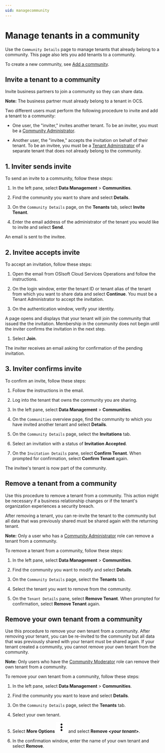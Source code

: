 ```yaml
---
uid: managecommunity
---
```


# Manage tenants in a community

Use the `Community Details` page to manage tenants that already belong to a community. This page also lets you add tenants to a community.

To create a new community, see [Add a community](xref:add-community).

## Invite a tenant to a community

Invite business partners to join a community so they can share data. 

**Note:** The business partner must already belong to a tenant in OCS.

Two different users must perform the following procedure to invite and add a tenant to a community:

- One user, the "inviter," invites another tenant. To be an inviter, you must be a [Community Administrator](xref:communityroles#community-administrator).

- Another user, the "invitee," accepts the invitation on behalf of their tenant. To be an invitee, you must be a [Tenant Administrator](xref:communityroles#tenant-administrator) of a separate tenant that does not already belong to the community.

## 1. Inviter sends invite

To send an invite to a community, follow these steps:

1. In the left pane, select **Data Management** > **Communities**.

1. Find the community you want to share and select **Details**.

1. On the `Community Details` page, on the **Tenants** tab, select **Invite Tenant**.

1. Enter the email address of the administrator of the tenant you would like to invite and select **Send**.

  An email is sent to the invitee.

## 2. Invitee accepts invite

To accept an invitation, follow these steps:

1. Open the email from OSIsoft Cloud Services Operations and follow the instructions.

1. On the login window, enter the tenant ID or tenant alias of the tenant from which you want to share data and select **Continue**. You must be a Tenant Administrator to accept the invitation.

1. On the authentication window, verify your identity.

  A page opens and displays that your tenant will join the community that issued the the invitation. Membership in the community does not begin until the inviter confirms the invitation in the next step.

1. Select **Join**.

  The inviter receives an email asking for confirmation of the pending invitation.

## 3. Inviter confirms invite

To confirm an invite, follow these steps:

1. Follow the instructions in the email.

1. Log into the tenant that owns the community you are sharing.

1. In the left pane, select **Data Management** > **Communities**.

1. On the `Communities` overview page, find the community to which you have invited another tenant and select **Details**.

1. On the `Community Details` page, select the **Invitations** tab.

1. Select an invitation with a status of **Invitation Accepted**.

1. On the `Invitation Details` pane, select **Confirm Tenant**. When prompted for confirmation, select **Confirm Tenant** again.

  The invitee's tenant is now part of the community.

## Remove a tenant from a community

Use this procedure to remove a tenant from a community. This action might be necessary if a business relationship changes or if the tenant's organization experiences a security breach.

After removing a tenant, you can re-invite the tenant to the community but all data that was previously shared must be shared again with the returning tenant.

**Note:** Only a user who has a [Community Administrator](xref:communityroles#community-administrator) role can remove a tenant from a community.  

To remove a tenant from a community, follow these steps:

1. In the left pane, select **Data Management** > **Communities**.

1. Find the community you want to modify and select **Details**.

1. On the `Community Details` page, select the **Tenants** tab.

1. Select the tenant you want to remove from the community. 

1. On the `Tenant Details` pane, select **Remove Tenant**. When prompted for confirmation, select **Remove Tenant** again.

## Remove your own tenant from a community

Use this procedure to remove your own tenant from a community. After removing your tenant, you can be re-invited to the community but all data that was previously shared with your tenant must be shared again. If your tenant created a community, you cannot remove your own tenant from the community.

**Note:** Only users who have the [Community Moderator](xref:communityroles#community-moderator) role can remove their own tenant from a community.

To remove your own tenant from a community, follow these steps:

1. In the left pane, select **Data Management** > **Communities**.

1. Find the community you want to leave and select **Details**.

1. On the `Community Details` page, select the **Tenants** tab.

1. Select your own tenant.

1. Select **More Options** ![More Options](../_icons/default/dots-vertical.svg "More Options") and select **Remove \<*your tenant*\>**.

1. In the confirmation window, enter the name of your own tenant and select **Remove**.
